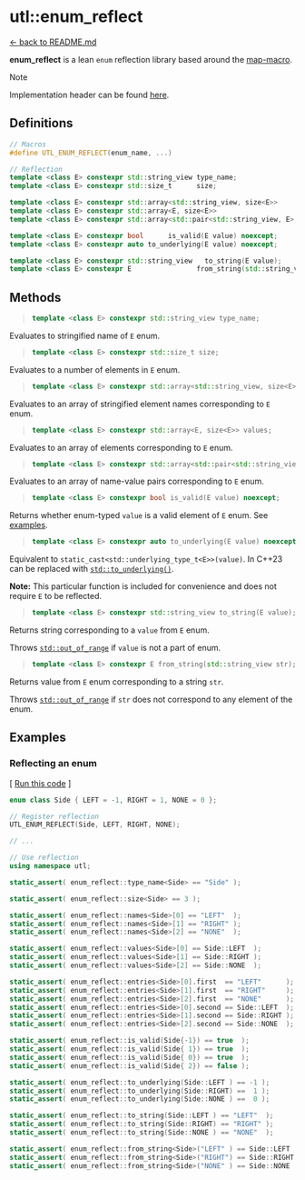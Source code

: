 # utl::enum_reflect

[<- back to README.md](https://github.com/DmitriBogdanov/UTL/tree/master)

**enum_reflect** is a lean `enum` reflection library based around the [map-macro](https://github.com/swansontec/map-macro).

> [!Note]
> Implementation header can be found [here](../include/UTL/enum_reflect.hpp).

## Definitions

```cpp
// Macros
#define UTL_ENUM_REFLECT(enum_name, ...)

// Reflection
template <class E> constexpr std::string_view type_name;
template <class E> constexpr std::size_t      size;

template <class E> constexpr std::array<std::string_view, size<E>>               names;
template <class E> constexpr std::array<E, size<E>>                              values;
template <class E> constexpr std::array<std::pair<std::string_view, E>, size<E>> entries;

template <class E> constexpr bool      is_valid(E value) noexcept;
template <class E> constexpr auto to_underlying(E value) noexcept;

template <class E> constexpr std::string_view   to_string(E value);
template <class E> constexpr E                from_string(std::string_view str);
```

## Methods

> ```cpp
> template <class E> constexpr std::string_view type_name;
> ```

Evaluates to stringified name of `E` enum.

> ```cpp
> template <class E> constexpr std::size_t size;
> ```

Evaluates to a number of elements in `E` enum.

> ```cpp
> template <class E> constexpr std::array<std::string_view, size<E>> names;
> ```

Evaluates to an array of stringified element names corresponding to `E` enum.

> ```cpp
> template <class E> constexpr std::array<E, size<E>> values;
> ```

Evaluates to an array of elements corresponding to `E` enum.

> ```cpp
> template <class E> constexpr std::array<std::pair<std::string_view, E>, size<E>> entries;
> ```

Evaluates to an array of name-value pairs corresponding to `E` enum.

> ```cpp
> template <class E> constexpr bool is_valid(E value) noexcept;
> ```

Returns whether enum-typed `value` is a valid element of `E` enum. See [examples](#reflecting-an-enum).

> ```cpp
> template <class E> constexpr auto to_underlying(E value) noexcept;
> ```

Equivalent to `static_cast<std::underlying_type_t<E>>(value)`. In C++23 can be replaced with [`std::to_underlying()`](https://en.cppreference.com/w/cpp/utility/to_underlying).

**Note:** This particular function is included for convenience and does not require `E` to be reflected.

> ```cpp
> template <class E> constexpr std::string_view to_string(E value);
> ```

Returns string corresponding to a `value` from `E` enum.

Throws [`std::out_of_range`](https://en.cppreference.com/w/cpp/error/out_of_range) if `value` is not a part of enum.

> ```cpp
> template <class E> constexpr E from_string(std::string_view str);
> ```

Returns value from `E` enum corresponding to a string `str`.

Throws [`std::out_of_range`](https://en.cppreference.com/w/cpp/error/out_of_range) if `str` does not correspond to any element of the enum.

## Examples

### Reflecting an enum

[ [Run this code](https://godbolt.org/#z:OYLghAFBqd5QCxAYwPYBMCmBRdBLAF1QCcAaPECAMzwBtMA7AQwFtMQByARg9KtQYEAysib0QXACx8BBAKoBnTAAUAHpwAMvAFYTStJg1DIApACYAQuYukl9ZATwDKjdAGFUtAK4sGe1wAyeAyYAHI%2BAEaYxCDSAA6oCoRODB7evnoJSY4CQSHhLFEx0naYDilCBEzEBGk%2Bfly2mPY5DJXVBHlhkdGxtlU1dRmNCgOdwd2FvZIAlLaoXsTI7BzmAMzByN5YANQma24IBARxCiAA9OfETADuAHTAhAheEV5KS7KMBHdoLOcAIixCMQ8BZUMB0IZUAA3c5yAAqAXOLCYo2i5ySRnoAH1NttMHDEXcEHE4vtsCYNABBSlUxg%2BHZbVEKHZCPC7EwAdgsOwC2AAYvC9mt/jsALSNHYAJQAkgBxAASQv2osloQA8qFsMLRRo9pz/vsrNTaZdpZhHmjiDtiJgqC0UrSEQFsdhQnIALLYqUCvlueEQNlYUi8gXwkOyxXhnYarUzI202nBAg7FHBCAzfXGqk7XM7N7BYA7ZhsBRxJjLfMEWgJk3UvM7M2KTA2u0OgS0hsFozF1iYMsVlteau1mn1vOjJiOZDY5nRAgQHb0ljY232soEEAgAgATzimGxJcw%2BzcQePa21KpVezMZjP5jMO3ja2znYnVWns4U7wXS4YPlXNsNy3JIAC9z1Pdlz0vEVrzWJ9RzfXNJ0/OcakXZdAPXBwtyPBQT3vC8TAAVgsDQSNFK8RRvMw%2BUFB9c2fbMGxQvAZzQ39MLXFpcL7fCDkIilSK4CidWvB9IyVBimKQnZWPY795ww/8V244CQDwgioPJEiLDMUSqMo29YwpW9GMQ8dkI/Nivx/ZSALUnCQGhMQvH7LSsB00jyOIyjYOos8tzooUEJfWT5NspS/wcoCnJc7x3IE7SiOEgz/NFQKQEkoUZMsuTrIUuzotU2LN2c1zEsgzyUr0tLDQCqCtxM8ywrrHN3ynGyOPskrsLKr4QUqwTdJ8/47hoYhRlzQyaOChiG1C5iOtQxT0OKrCeJAAa8CG5KhIsETfPGvBJpTMTqIk%2BUpLMhtcvaqzOsKqKuNKrdtt26r9v0o6Jqm86jLMEz5tu0cWIKyK1pevq3sEQb%2BKq6CRoou4lDQBh0H%2B1lGpAYKWqWh6VqKqHNve%2BHhtSo7UYEDGZsy7LFvC8HuvWxz%2Bthnayb23TvrGqn0cxzLmoZtqwceiHOJUjb1LwBRsXi9lA207kJS5f5MxmghiDcvHGbF5niel2X5fQRXPO5HYRINdX0p2TXteF%2B78r11aJZi6GQBluWxAV%2B9zfIq3MbtlsHdFwnnsl1mt0943TePc39IDmaqDEJQHd1sPIYj17t1QbEvHR6JaB3QtY6CsMn0xiUQ%2BWrqXZ6qWnKIPOC%2BIIuS7pq74Wt%2BrRQt6uCdroms/dpv86wVvi6MUuQGa7vrx2PU7vTwfw7dzam9GEEp8y3G54u285puu7Q5XzO1/UjfNfb7Hsr3gHsuk0Ga6es/evX3PN%2BvrAms1bU75ooGR8LKOwivrYem0qDEFQCuT%2BRgPLQQgA%2BQ%2Bj5/473Lv3J2GdXZv3UpA6B2JYHAHgeSRBt4H63lQTfTuGDQF1xZtnPBMCr5wKSp9UhgNf7SQFtjIWS8DS0g4HMWgnBiK8D8BwLQpBUCcDcNYawckFhLBbOsHgpBNwSMEXMAA1iAAAbMRO4axOQAA5iIAE4NAaBMWsMwxizHGP0JwSQYjNC8GkRwXgZwNBqNcXMOAsAYCIBQNAuIdBojkEoL8UJ9AYhMiMFwXRli%2BB0AINEM4EAIiuNIBEYI1QdycFUTk5gxAdzqgiNoYC3BeC/DYIIdUDAi5ZKwK8YAbgxC0DOFU0gWAURYhWJI/AtpyjQn7FkzAqgyjDn6bwZMzQsm0DwBEa4JSPDfw0WokELACm8BGcQCIiRMD/EwL04ACyjC%2BL4AYYACgABqO0bjqn3OI1R/BBAiDEOwKQMhBDNjUFk3QjQDDnNMJYaw%2BhFlnEgHMVAcRWidLFKMdAKoQVWEsFwTk4p1RmDcbskEWBIUZiaO2PwEBXBDAaKQQIEwChFEyIkZIAhyV0uyCkLoNLegjGaBuCoYwmWcuJe0GobKegxBGLyzw9Q9CTiFdSkVEg5gKEUcseVjiOCiNIOIyR7idiqGMbosUujJCMiBUWBJdwNDmp2BAXAhASA3jWFwGYvB1FaBmHMBAmAmDj0oEIpxvAtnEW8ZqtxnBPEgG8S6wRpB/FBIWCcYcESIBRLCcQUIfZOC6v1Ya41hhTW6PNea3gmB8BEDxXoV5whRDiC%2BRW356h1kAtIDca4cRtm%2BrVS49Z7j1TDjiMOHYqAqA6r1Qao1cS80Fr1BADwLBonRHtY651vjtGxHzbosxkgzBcD1RocxnIuAJNVc40gAag1ZPcWGiNy7SA6LWJIO4uit2SA0GYsxW7dH7o0GYaQwiOBrE7Vq0NPiNFutVdijV56gORtA7spIzhJBAA%3D%3D%3D) ]

```cpp
enum class Side { LEFT = -1, RIGHT = 1, NONE = 0 };

// Register reflection
UTL_ENUM_REFLECT(Side, LEFT, RIGHT, NONE);

// ...

// Use reflection
using namespace utl;

static_assert( enum_reflect::type_name<Side> == "Side" );

static_assert( enum_reflect::size<Side> == 3 );

static_assert( enum_reflect::names<Side>[0] == "LEFT"  );
static_assert( enum_reflect::names<Side>[1] == "RIGHT" );
static_assert( enum_reflect::names<Side>[2] == "NONE"  );

static_assert( enum_reflect::values<Side>[0] == Side::LEFT  );
static_assert( enum_reflect::values<Side>[1] == Side::RIGHT );
static_assert( enum_reflect::values<Side>[2] == Side::NONE  );

static_assert( enum_reflect::entries<Side>[0].first  == "LEFT"      );
static_assert( enum_reflect::entries<Side>[1].first  == "RIGHT"     );
static_assert( enum_reflect::entries<Side>[2].first  == "NONE"      );
static_assert( enum_reflect::entries<Side>[0].second == Side::LEFT  );
static_assert( enum_reflect::entries<Side>[1].second == Side::RIGHT );
static_assert( enum_reflect::entries<Side>[2].second == Side::NONE  );

static_assert( enum_reflect::is_valid(Side{-1}) == true  );
static_assert( enum_reflect::is_valid(Side{ 1}) == true  );
static_assert( enum_reflect::is_valid(Side{ 0}) == true  );
static_assert( enum_reflect::is_valid(Side{ 2}) == false );

static_assert( enum_reflect::to_underlying(Side::LEFT ) == -1 );
static_assert( enum_reflect::to_underlying(Side::RIGHT) ==  1 );
static_assert( enum_reflect::to_underlying(Side::NONE ) ==  0 );

static_assert( enum_reflect::to_string(Side::LEFT ) == "LEFT"  );
static_assert( enum_reflect::to_string(Side::RIGHT) == "RIGHT" );
static_assert( enum_reflect::to_string(Side::NONE ) == "NONE"  );

static_assert( enum_reflect::from_string<Side>("LEFT" ) == Side::LEFT  );
static_assert( enum_reflect::from_string<Side>("RIGHT") == Side::RIGHT );
static_assert( enum_reflect::from_string<Side>("NONE" ) == Side::NONE  );
```